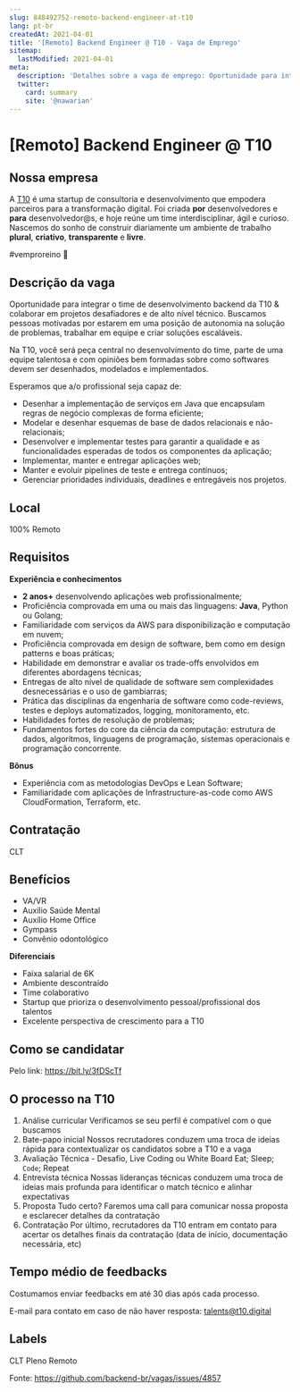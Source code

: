 ```yaml
---
slug: 848492752-remoto-backend-engineer-at-t10
lang: pt-br
createdAt: 2021-04-01
title: '[Remoto] Backend Engineer @ T10 - Vaga de Emprego'
sitemap:
  lastModified: 2021-04-01
meta:
  description: 'Detalhes sobre a vaga de emprego: Oportunidade para integrar o time de desenvolvimento backend da T10 & colaborar em projetos desafiadores e de alto nível técnico. Buscamos pessoas motivadas por estarem em uma posição de autonomia na solução de problemas, trabalhar em equipe e criar soluções escaláveis. Na T10, você será peça central no desenvolvimento do time, parte de uma equipe talentosa e com opiniões bem formadas sobre como softwares devem ser desenhados, modelados e implementados. Esperamos que a/o profissional seja capaz de: - Desenhar a implementação de serviços em Java que encapsulam regras de negócio complexas de forma eficiente; - Modelar e desenhar esquemas de base de dados relacionais e não-relacionais; - Desenvolver e implementar testes para garantir a qualidade e as funcionalidades esperadas de todos os componentes da aplicação; - Implementar, manter e entregar aplicações web; - Manter e evoluir pipelines de teste e entrega contínuos; - Gerenciar prioridades individuais, deadlines e entregáveis nos projetos.'
  twitter:
    card: summary
    site: '@nawarian'
---
```


# [Remoto] Backend Engineer @ T10

## Nossa empresa
A [T10](https://t10.digital/) é uma startup de consultoria e desenvolvimento que empodera parceiros para a transformação digital. Foi criada **por** desenvolvedores e **para** desenvolvedor@s, e hoje reúne um time interdisciplinar, ágil e curioso. Nascemos do sonho de construir diariamente um ambiente de trabalho **plural**, **criativo**, **transparente** e **livre**.

#vemproreino 🏰

## Descrição da vaga
Oportunidade para integrar o time de desenvolvimento backend da T10 & colaborar em projetos desafiadores e de alto nível técnico. Buscamos pessoas motivadas por estarem em uma posição de autonomia na solução de problemas, trabalhar em equipe e criar soluções escaláveis.

Na T10, você será peça central no desenvolvimento do time, parte de uma equipe talentosa e com opiniões bem formadas sobre como softwares devem ser desenhados, modelados e implementados.

Esperamos que a/o profissional seja capaz de:

- Desenhar a implementação de serviços em Java que encapsulam regras de negócio complexas de forma eficiente;
- Modelar e desenhar esquemas de base de dados relacionais e não-relacionais;
- Desenvolver e implementar testes para garantir a qualidade e as funcionalidades esperadas de todos os componentes da aplicação;
- Implementar, manter e entregar aplicações web;
- Manter e evoluir pipelines de teste e entrega contínuos;
- Gerenciar prioridades individuais, deadlines e entregáveis nos projetos.

## Local
100% Remoto

## Requisitos
**Experiência e conhecimentos**

- **2 anos+** desenvolvendo aplicações web profissionalmente;
- Proficiência comprovada em uma ou mais das linguagens: **Java**, Python ou Golang;
- Familiaridade com serviços da AWS para disponibilização e computação em nuvem;
- Proficiência comprovada em design de software, bem como em design patterns e boas práticas;
- Habilidade em demonstrar e avaliar os trade-offs envolvidos em diferentes abordagens técnicas;
- Entregas de alto nível de qualidade de software sem complexidades desnecessárias e o uso de gambiarras;
- Prática das disciplinas da engenharia de software como code-reviews, testes e deploys automatizados, logging, monitoramento, etc.
- Habilidades fortes de resolução de problemas;
- Fundamentos fortes do core da ciência da computação: estrutura de dados, algoritmos, linguagens de programação, sistemas operacionais e programação concorrente.

**Bônus**

- Experiência com as metodologias DevOps e Lean Software;
- Familiaridade com aplicações de Infrastructure-as-code como AWS CloudFormation, Terraform, etc.


## Contratação
CLT

## Benefícios
- VA/VR
- Auxílio Saúde Mental
- Auxílio Home Office
- Gympass
- Convênio odontológico

**Diferenciais**

- Faixa salarial de 6K
- Ambiente descontraído
- Time colaborativo
- Startup que prioriza o desenvolvimento pessoal/profissional dos talentos
- Excelente perspectiva de crescimento para a T10

## Como se candidatar
Pelo link: https://bit.ly/3fDScTf

## O processo na T10
1. Análise curricular
Verificamos se seu perfil é compatível com o que buscamos
2. Bate-papo inicial
Nossos recrutadores conduzem uma troca de ideias rápida para contextualizar os candidatos sobre a T10 e a vaga
3. Avaliação Técnica - Desafio, Live Coding ou White Board
Eat; Sleep; `Code`; Repeat
4. Entrevista técnica
Nossas lideranças técnicas conduzem uma troca de ideias mais profunda para identificar o match técnico e alinhar expectativas
5. Proposta
Tudo certo? Faremos uma call para comunicar nossa proposta e esclarecer detalhes da contratação
6. Contratação
Por último, recrutadores da T10 entram em contato para acertar os detalhes finais da contratação (data de início, documentação necessária, etc)

## Tempo médio de feedbacks
Costumamos enviar feedbacks em até 30 dias após cada processo.

E-mail para contato em caso de não haver resposta: talents@t10.digital

## Labels
CLT
Pleno
Remoto




Fonte: https://github.com/backend-br/vagas/issues/4857